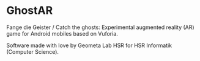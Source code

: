 # GhostAR

Fange die Geister / Catch the ghosts: Experimental augmented reality (AR) game for Android mobiles based on Vuforia.

Software made with love by Geometa Lab HSR for HSR Informatik (Computer Science).
